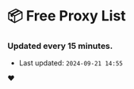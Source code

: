 # :package: Free Proxy List
### Updated every 15 minutes.

- Last updated: `2024-09-21 14:55`

:heart:
